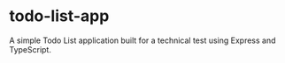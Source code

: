 # todo-list-app
A simple Todo List application built for a technical test using Express and TypeScript.
